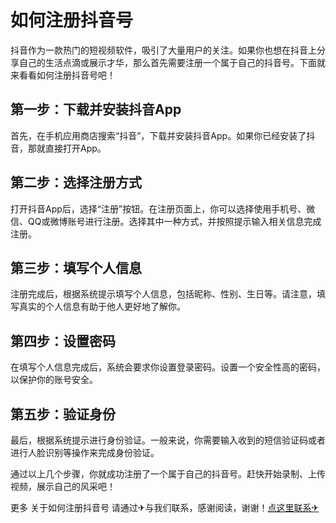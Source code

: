 # 如何注册抖音号

抖音作为一款热门的短视频软件，吸引了大量用户的关注。如果你也想在抖音上分享自己的生活点滴或展示才华，那么首先需要注册一个属于自己的抖音号。下面就来看看如何注册抖音号吧！

## 第一步：下载并安装抖音App

首先，在手机应用商店搜索“抖音”，下载并安装抖音App。如果你已经安装了抖音，那就直接打开App。

## 第二步：选择注册方式

打开抖音App后，选择“注册”按钮。在注册页面上，你可以选择使用手机号、微信、QQ或微博账号进行注册。选择其中一种方式，并按照提示输入相关信息完成注册。

## 第三步：填写个人信息

注册完成后，根据系统提示填写个人信息，包括昵称、性别、生日等。请注意，填写真实的个人信息有助于他人更好地了解你。

## 第四步：设置密码

在填写个人信息完成后，系统会要求你设置登录密码。设置一个安全性高的密码，以保护你的账号安全。

## 第五步：验证身份

最后，根据系统提示进行身份验证。一般来说，你需要输入收到的短信验证码或者进行人脸识别等操作来完成身份验证。

通过以上几个步骤，你就成功注册了一个属于自己的抖音号。赶快开始录制、上传视频，展示自己的风采吧！

更多 关于如何注册抖音号 请通过✈与我们联系，感谢阅读，谢谢！[点这里联系✈](https://ads.k02.cc)